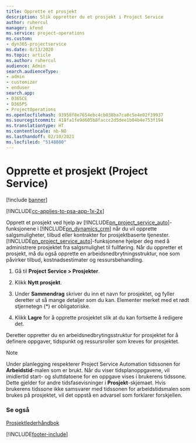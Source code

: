```yaml
---
title: Opprette et prosjekt
description: Slik oppretter du et prosjekt i Project Service
author: ruhercul
manager: kfend
ms.service: project-operations
ms.custom:
- dyn365-projectservice
ms.date: 8/13/2020
ms.topic: article
ms.author: ruhercul
audience: Admin
search.audienceType:
- admin
- customizer
- enduser
search.app:
- D365CE
- D365PS
- ProjectOperations
ms.openlocfilehash: 93958f8e7654ebc4cb038ba7ca0c5e4e02f39937
ms.sourcegitcommit: 418fa1fe9d605b8faccc2d5dee1b04b4e753f194
ms.translationtype: HT
ms.contentlocale: nb-NO
ms.lasthandoff: 02/10/2021
ms.locfileid: "5148880"
---
```

# <a name="create-a-project-project-service"></a>Opprette et prosjekt (Project Service)

[!include [banner](../includes/psa-now-project-operations.md)]

[!INCLUDE[cc-applies-to-psa-app-1x-2x](../includes/cc-applies-to-psa-app-1x-2x.md)]

Opprett et prosjekt ved hjelp av [!INCLUDE[pn_project_service_auto](../includes/pn-project-service-auto.md)]-funksjonene i [!INCLUDE[pn_dynamics_crm](../includes/pn-dynamics-crm.md)] når du vil opprette salgsmuligheter, tilbud eller kontrakter for prosjektbaserte tjenester. [!INCLUDE[pn_project_service_auto](../includes/pn-project-service-auto.md)]-funksjonene hjelper deg med å administrere prosjektet fra salgsmulighet til fullføring. Når du oppretter et prosjekt, må du også opprette en arbeidsnedbrytningsstruktur, noe som påvirker tilbud, kostnadsestimater og ressursbehandling.  
  
1.  Gå til **Project Service > Prosjekter**.  
  
2.  Klikk **Nytt prosjekt**.  
  
3.  Under **Sammendrag** skriver du inn et navn for prosjektet, og fyller deretter ut så mange detaljer som du kan. Elementer merket med et rødt stjernetegn (*) er obligatoriske.  
  
4.  Klikk **Lagre** for å opprette prosjektet slik at du kan fortsette å redigere det.  
  
Deretter oppretter du en arbeidsnedbrytingsstruktur for prosjektet for å definere oppgaver, tidspunkt og ressursroller som kreves for prosjektet.  

> [!NOTE]
> Under planlegging respekterer Project Service Automation tidssonen for **Arbeidstid**-malen som er brukt. Når du viser tidsplanoppgavene, vil imidlertid start- og sluttdatoene for en oppgave vises i brukerens tidssone. Dette gjelder for andre tidsfasevisninger i **Prosjekt**-skjemaet. Hvis brukerens tidssone ikke samsvarer med tidssonen for arbeidstidsmalen som brukes på prosjektet, vil det oppstå en advarsel som forklarer forskjellen. 
  
### <a name="see-also"></a>Se også  
 [Prosjektlederhåndbok](../psa/project-manager-guide.md)


[!INCLUDE[footer-include](../includes/footer-banner.md)]
